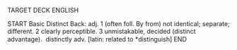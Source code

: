TARGET DECK
ENGLISH

START
Basic
Distinct
Back: adj. 1 (often foll. By from) not identical; separate; different. 2 clearly perceptible. 3 unmistakable, decided (distinct advantage).  distinctly adv. [latin: related to *distinguish]
END
